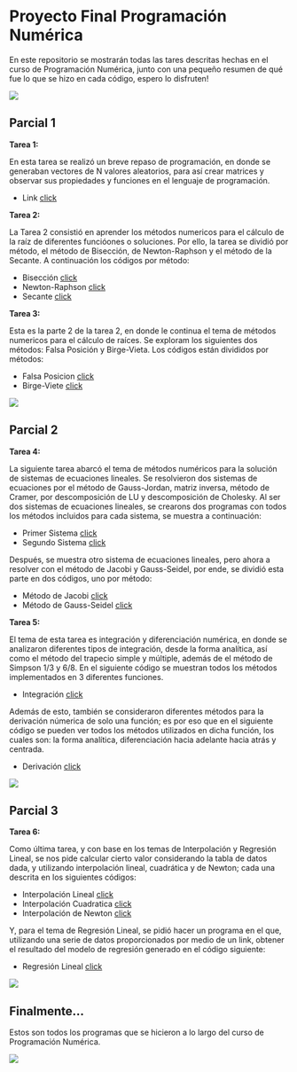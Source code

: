 # Proyecto Final Programación Numérica

En este repositorio se mostrarán todas las tares descritas hechas en el curso de Programación Numérica, junto con una pequeño resumen de qué fue lo que se hizo en cada código, espero lo disfruten!

![](https://cdn.shopify.com/s/files/1/0780/4092/4433/files/SnoopyHighFive_1.gif?v=1740519685&width=2048)

## Parcial 1

**Tarea 1:**

En esta tarea se realizó un breve repaso de programación, en donde se generaban vectores de N valores aleatorios, para así crear matrices y observar sus propiedades y funciones en el lenguaje de programación.

- Link [click](https://github.com/Roxanne721/Programaci-n-Num-rica/blob/main/Tarea_1.py)

**Tarea 2:**

La Tarea 2 consistió en aprender los métodos numericos para el cálculo de la raíz de diferentes funcióones o soluciones. Por ello, la tarea se dividió por método, el método de Bisección, de Newton-Raphson y el método de la Secante. A continuación los códigos por método:

- Bisección      [click](https://github.com/Roxanne721/Programaci-n-Num-rica/blob/main/biseccion.py)
- Newton-Raphson [click](https://github.com/Roxanne721/Programaci-n-Num-rica/blob/main/newton.py)
- Secante        [click](https://github.com/Roxanne721/Programaci-n-Num-rica/blob/main/secante.py)

**Tarea 3:** 

Esta es la parte 2 de la tarea 2, en donde le continua el tema de métodos numericos para el cálculo de raíces. Se exploram los siguientes dos métodos: Falsa Posición y Birge-Vieta. Los códigos están divididos por métodos:

- Falsa Posicion [click](https://github.com/Roxanne721/Programaci-n-Num-rica/blob/main/f_posicion.py)
- Birge-Viete    [click](https://github.com/Roxanne721/Programaci-n-Num-rica/blob/main/birge_vieta.py)


![](https://holatelcel.com/wp-content/uploads/2021/09/snoopy-feliz-por-la-llegada-del-otono.gif)

## Parcial 2

**Tarea 4:**

La siguiente tarea abarcó el tema de métodos numéricos para la solución de sistemas de ecuaciones lineales. Se resolvieron dos sistemas de ecuaciones por el método de Gauss-Jordan, matriz inversa, método de Cramer, por descomposición de LU y descomposición de Cholesky. Al ser dos sistemas de ecuaciones lineales, se crearons dos programas con todos los métodos incluidos para cada sistema, se muestra a continuación:

- Primer Sistema  [click](https://github.com/Roxanne721/Programaci-n-Num-rica/blob/main/tarea4.py)
- Segundo Sistema [click](https://github.com/Roxanne721/Programaci-n-Num-rica/blob/main/tarea4_1.py)

Después, se muestra otro sistema de ecuaciones lineales, pero ahora a resolver con el método de Jacobi y Gauss-Seidel, por ende, se dividió esta parte en dos códigos, uno por método:

- Método de Jacobi       [click](https://github.com/Roxanne721/Programaci-n-Num-rica/blob/main/tarea4_2.py)
- Método de Gauss-Seidel [click](https://github.com/Roxanne721/Programaci-n-Num-rica/blob/main/tarea4_2_2.py)

**Tarea 5:**

El tema de esta tarea es integración y diferenciación numérica, en donde se analizaron diferentes tipos de integración, desde la forma analítica, así como el método del trapecio simple y múltiple, además de el método de Simpson 1/3 y 6/8. En el siguiente código se muestran todos los métodos implementados en 3 diferentes funciones.

- Integración [click](https://github.com/Roxanne721/Programaci-n-Num-rica/blob/main/IntegracionT5.py)

Además de esto, también se consideraron diferentes métodos para la derivación númerica de solo una función; es por eso que en el siguiente código se pueden ver todos los métodos utilizados en dicha función, los cuales son: la forma analítica, diferenciación hacia adelante hacia atrás y centrada.

- Derivación [click](https://github.com/Roxanne721/Programaci-n-Num-rica/blob/main/DerivacionT5.py)

![](https://gifdb.com/images/high/buenos-dias-snoopy-414-x-498-gif-jxlnswx51fka45ue.gif)

## Parcial 3

**Tarea 6:**

Como última tarea, y con base en los temas de Interpolación y Regresión Lineal, se nos pide calcular cierto valor considerando la tabla de datos dada, y utilizando interpolación lineal, cuadrática y de Newton; cada una descrita en los siguientes códigos:

- Interpolación Lineal     [click](https://github.com/Roxanne721/Programaci-n-Num-rica/blob/main/interpolacion_lineal.py)
- Interpolación Cuadratica [click](https://github.com/Roxanne721/Programaci-n-Num-rica/blob/main/interpolacion_cuadr.py)
- Interpolación de Newton  [click](https://github.com/Roxanne721/Programaci-n-Num-rica/blob/main/interpolacion_newton.py)

Y, para el tema de Regresión Lineal, se pidió hacer un programa en el que, utilizando una serie de datos proporcionados por medio de un link, obtener el resultado del modelo de regresión generado en el código siguiente:

- Regresión Lineal [click](https://github.com/Roxanne721/Programaci-n-Num-rica/blob/main/regresion.py)

![](https://archive.org/download/GifsAnimatedSnoopyRockl/tumblr_ldrbbxmlVl1qe8ey8o1_500.gif)


## Finalmente...
Estos son todos los programas que se hicieron a lo largo del curso de Programación Numérica.

![](https://i.imgur.com/3K9685W.gif)

